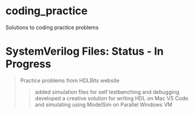 # coding_practice
Solutions to coding practice problems

# SystemVerilog Files: Status - In Progress
> Practice problems from HDLBits website
>> added simulation files for self testbenching and debugging
>> developed a creative solution for writing HDL on Mac VS Code and simulating using ModelSim on Parallel Windows VM


